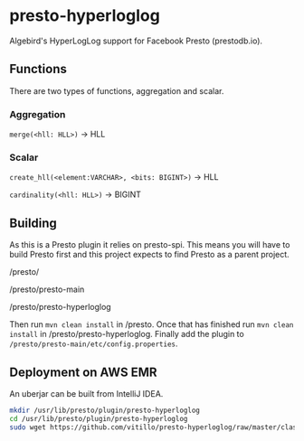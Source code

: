 # presto-hyperloglog
Algebird's HyperLogLog support for Facebook Presto (prestodb.io).

Functions
-------------
There are two types of functions, aggregation and scalar.

### Aggregation
`merge(<hll: HLL>)` -> HLL

### Scalar
`create_hll(<element:VARCHAR>, <bits: BIGINT>)` -> HLL

`cardinality(<hll: HLL>)` -> BIGINT

Building
-------------
As this is a Presto plugin it relies on presto-spi. This means you will have to build Presto first and this project expects to
find Presto as a parent project.

/presto/

/presto/presto-main

/presto/presto-hyperloglog

Then run `mvn clean install` in /presto. Once that has finished run `mvn clean install` in /presto/presto-hyperloglog.
Finally add the plugin to `/presto/presto-main/etc/config.properties`.

Deployment on AWS EMR
---------------------
An uberjar can be built from IntelliJ IDEA.

```bash
mkdir /usr/lib/presto/plugin/presto-hyperloglog
cd /usr/lib/presto/plugin/presto-hyperloglog
sudo wget https://github.com/vitillo/presto-hyperloglog/raw/master/classes/artifacts/presto_hyperloglog_jar/presto-hyperloglog.jar
```
